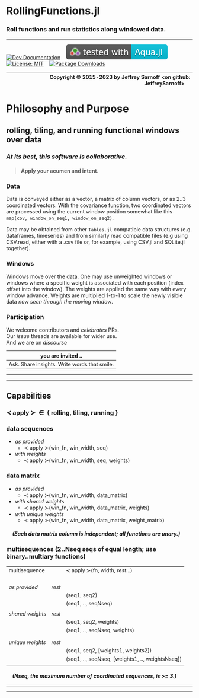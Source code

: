 # RollingFunctions.jl

### Roll functions and  run statistics along windowed data.

----

[![Dev Documentation](https://img.shields.io/badge/docs-dev-blue.svg)](https://JeffreySarnoff.github.io/RollingFunctions.jl/dev)&nbsp;&nbsp;&nbsp;
[![Aqua QA](https://raw.githubusercontent.com/JuliaTesting/Aqua.jl/master/badge.svg)](https://github.com/JuliaTesting/Aqua.jl)&nbsp;&nbsp;&nbsp;
[![License: MIT](https://img.shields.io/badge/License-MIT-navy.svg)](https://opensource.org/licenses/MIT)&nbsp;&nbsp;&nbsp;
[![Package Downloads](https://shields.io/endpoint?url=https://pkgs.genieframework.com/api/v1/badge/RollingFunctions)](https://github.com/JeffreySarnoff/RollingFunctions.jl/tree/v1)&nbsp;

|&nbsp;&nbsp;&nbsp;  [<a>&nbsp;Copyright © 2015-2023 by Jeffrey Sarnoff \<on github: JeffreySarnoff\></a>](https://github.com/JeffreySarnoff/RollingFunctions.jl/tree/v1) &nbsp;&nbsp;&nbsp;|
|----------:|



# Philosophy and Purpose

## rolling, tiling, and running functional windows over data

### _At its best, this software is collaborative._
> #### Apply your acumen and intent.


### Data

Data is conveyed either as a vector, a matrix of column vectors,
or as 2..3 coordinated vectors. With the covariance function,
two coordinated vectors are processed using the current window
position somewhat like this `map(cov, window_on_seq1, window_on_seq2)`.

Data may be obtained from other `Tables.jl` compatible data structures
(e.g. dataframes, timeseries) and from similarly read compatible files
(e.g using CSV.read, either with a .csv file or, for example, 
 using CSV.jl and SQLite.jl together).

### Windows

Windows move over the data.  One may use unweighted windows or 
windows where a specific weight is associated with each position
(index offset into the window).  The weights are applied 
the same way with every window advance. Weights are 
multiplied 1-to-1 to scale the newly visible data _now seen through the moving window_.

### Participation


We welcome contributors and _celebrates_ PRs.</br>
Our _issue_ threads are available for wider use.</br>
And we are on _discourse_</br> 


| you are invited .. |
|--------------------|
| Ask. Share insights. Write words that smile. |

----

----

## Capabilities


### ≺ apply ≻&nbsp; ∈&nbsp; {&nbsp;rolling, tiling, running&nbsp;}


### data sequences
- _as provided_
    - ≺ apply ≻(win_fn, win_width, seq)
- _with weights_
   - ≺ apply ≻(win_fn, win_width, seq, weights)

### data matrix
- _as provided_
    - ≺ apply ≻(win_fn, win_width, data_matrix)
- _with shared weights_
   - ≺ apply ≻(win_fn, win_width, data_matrix, weights)
- _with unique weights_
   - ≺ apply ≻(win_fn, win_width, data_matrix, weight_matrix)

#### &nbsp;&nbsp;&nbsp;&nbsp;&nbsp;_(Each data matrix column is independent; all functions are unary.)_


### multisequences (2..Nseq seqs of equal length; use binary..multiary functions)

|                   | |                                      |
|:------------------|-|:-------------------|
| multisequence     | | ≺ apply ≻(fn, width, _rest_...) |
|                   |&nbsp;&nbsp;&nbsp;&nbsp;&nbsp;&nbsp;  |                                      |
| _as provided_     | _rest_ |                  |
|                   | |(seq1, seq2)       |
|                   | |(seq1, ..,  seqNseq) |
|                   | |                                      |
| _shared weights_  | _rest_ |                        |
|                   | |(seq1, seq2, weights)       |
|                   | |(seq1, .., seqNseq, weights) |
|                   | |                                      |
|                   | |                                      |
| _unique weights_  | _rest_ |                        |
|                   | |(seq1, seq2, [weights1, weights2])       |
|                   | |(seq1, .., seqNseq, [weights1, .., weightsNseq]) |
|                   | |                                      |

#### &nbsp;&nbsp;&nbsp;&nbsp;&nbsp;_(Nseq, the maximum number of coordinated sequences, is >= 3.)_

----

----
